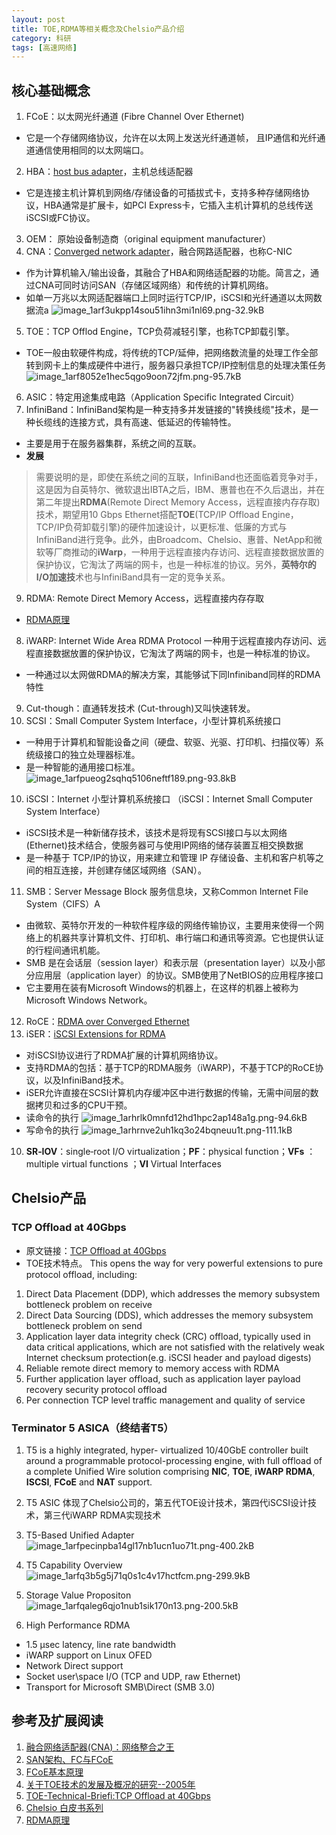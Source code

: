 ```yaml
---
layout: post
title: TOE,RDMA等相关概念及Chelsio产品介绍
category: 科研
tags: [高速网络]
---
```

## 核心基础概念
1. FCoE：以太网光纤通道 (Fibre Channel Over Ethernet)
- 它是一个存储网络协议，允许在以太网上发送光纤通道帧， 且IP通信和光纤通道通信使用相同的以太网端口。
2. HBA：[host bus adapter][1]，主机总线适配器
- 它是连接主机计算机到网络/存储设备的可插拔式卡，支持多种存储网络协议，HBA通常是扩展卡，如PCI Express卡，它插入主机计算机的总线传送iSCSI或FC协议。
3. OEM： 原始设备制造商（original equipment manufacturer）
4. CNA：[Converged network adapter][2]，融合网路适配器，也称C-NIC
- 作为计算机输入/输出设备，其融合了HBA和网络适配器的功能。简言之，通过CNA可同时访问SAN（存储区域网络）和传统的计算机网络。
- 如单一万兆以太网适配器端口上同时运行TCP/IP，iSCSI和光纤通道以太网数据流a
![image_1arf3ukpp14sou51ihn3mi1nl69.png-32.9kB][3]
5. TOE：TCP Offlod Engine，TCP负荷减轻引擎，也称TCP卸载引擎。
- TOE一般由软硬件构成，将传统的TCP/延伸，把网络数流量的处理工作全部转到网卡上的集成硬件中进行，服务器只承担TCP/IP控制信息的处理决策任务
![image_1arf8052e1hec5qgo9oon72jfm.png-95.7kB][4]
6. ASIC：特定用途集成电路（Application Specific Integrated Circuit）
7. InfiniBand：InfiniBand架构是一种支持多并发链接的"转换线缆"技术，是一种长缆线的连接方式，具有高速、低延迟的传输特性。
- 主要是用于在服务器集群，系统之间的互联。
- **发展**
> 需要说明的是，即使在系统之间的互联，InfiniBand也还面临着竞争对手，这是因为自英特尔、微软退出IBTA之后，IBM、惠普也在不久后退出，并在第二年提出**RDMA**(Remote Direct Memory Access，远程直接内存存取)技术，期望用10 Gbps Ethernet搭配**TOE**(TCP/IP Offload Engine，TCP/IP负荷卸载引擎)的硬件加速设计，以更标准、低廉的方式与InfiniBand进行竞争。此外，由Broadcom、Chelsio、惠普、NetApp和微软等厂商推动的**iWarp**，一种用于远程直接内存访问、远程直接数据放置的保护协议，它淘汰了两端的网卡，也是一种标准的协议。另外，**英特尔的I/O加速技**术也与InfiniBand具有一定的竞争关系。

9. RDMA: Remote Direct Memory Access，远程直接内存存取
- [RDMA原理][5]
8. iWARP: Internet Wide Area RDMA Protocol 一种用于远程直接内存访问、远程直接数据放置的保护协议，它淘汰了两端的网卡，也是一种标准的协议。
- 一种通过以太网做RDMA的解决方案，其能够试下同Infiniband同样的RDMA特性
9. Cut-though：直通转发技术 (Cut-through)又叫快速转发。
10. SCSI：Small Computer System Interface，小型计算机系统接口
- 一种用于计算机和智能设备之间（硬盘、软驱、光驱、打印机、扫描仪等）系统级接口的独立处理器标准。
- 是一种智能的通用接口标准。
![image_1arfpueog2sqhq5106neftf189.png-93.8kB][6]
10. iSCSI：Internet 小型计算机系统接口 （iSCSI：Internet Small Computer System Interface）
- iSCSI技术是一种新储存技术，该技术是将现有SCSI接口与以太网络(Ethernet)技术结合，使服务器可与使用IP网络的储存装置互相交换数据
- 是一种基于 TCP/IP的协议，用来建立和管理 IP 存储设备、主机和客户机等之间的相互连接，并创建存储区域网络（SAN）。
11. SMB：Server Message Block 服务信息块，又称Common Internet File System（CIFS）A
- 由微软、英特尔开发的一种软件程序级的网络传输协议，主要用来使得一个网络上的机器共享计算机文件、打印机、串行端口和通讯等资源。它也提供认证的行程间通讯机能。
- SMB 是在会话层（session layer）和表示层（presentation layer）以及小部分应用层（application layer）的协议。SMB使用了NetBIOS的应用程序接口
- 它主要用在装有Microsoft Windows的机器上，在这样的机器上被称为Microsoft Windows Network。
12. RoCE：[RDMA over Converged Ethernet][7]
12. iSER：[iSCSI Extensions for RDMA][8]
-  对iSCSI协议进行了RDMA扩展的计算机网络协议。
-  支持RDMA的包括：基于TCP的RDMA服务（iWARP)，不基于TCP的RoCE协议，以及InfiniBand技术。
- iSER允许直接在SCSI计算机内存缓冲区中进行数据的传输，无需中间层的数据拷贝和过多的CPU干预。
- 读命令的执行
![image_1arhrlk0mnfd12hd1hpc2ap148a1g.png-94.6kB][9]
- 写命令的执行
![image_1arhrnve2uh1kq3o24bqneuu1t.png-111.1kB][10]

10. **SR‐IOV**：single‐root I/O virtualization；**PF**：physical function；**VFs** ： multiple virtual functions ；**VI** Virtual Interfaces


## Chelsio产品
### TCP Offload at 40Gbps
- 原文链接：[TCP Offload at 40Gbps][11]
- TOE技术特点。
This opens the way for very powerful extensions to pure protocol offload, including:
1. Direct Data Placement (DDP), which addresses the memory subsystem bottleneck problem on receive
2. Direct Data Sourcing (DDS), which addresses the memory subsystem bottleneck problem on send
3. Application layer data integrity check (CRC) offload, typically used in data critical applications, which are not satisfied with the relatively weak Internet checksum protection(e.g. iSCSI header and payload digests)
4. Reliable remote direct memory to memory access with RDMA
5. Further application layer offload, such as application layer payload recovery security protocol offload
6. Per connection TCP level traffic management and quality of service

### Terminator 5 ASICA（终结者T5）
1. T5 is a highly integrated, hyper- virtualized 10/40GbE controller built around a programmable
protocol-processing engine, with full offload of a complete Unified Wire solution comprising
**NIC**, **TOE**, **iWARP RDMA**, **ISCSI**, **FCoE** and **NAT** support.

2. T5 ASIC 体现了Chelsio公司的，第五代TOE设计技术，第四代iSCSI设计技术，第三代iWARP RDMA实现技术
3. T5-Based Unified Adapter
![image_1arfpecinpba14gl17nb1ucn1uo71t.png-400.2kB][12]

4. T5 Capability Overview
![image_1arfq3b5g5j71q0s1c4v17hctfcm.png-299.9kB][13]

5. Storage Value Propositon
![image_1arfqaleg6qjo1nub1sik170n13.png-200.5kB][14]

5. High Performance RDMA 
- 1.5 µsec latency, line rate bandwidth
- iWARP support on Linux OFED
- Network Direct support 
- Socket user\space I/O (TCP and UDP, raw Ethernet) 
- Transport for Microsoft SMB\Direct (SMB 3.0)



## 参考及扩展阅读
1. [融合网络适配器(CNA)：网络整合之王][15]
2. [SAN架构、FC与FCoE][16]
3. [FCoE基本原理][17]
4. [关于TOE技术的发展及概况的研究--2005年][18]
5. [TOE-Technical-Briefi:TCP Offload at 40Gbps][19]
6. [Chelsio 白皮书系列][20]
7. [RDMA原理][5]

  [1]: https://en.wikipedia.org/wiki/Host_adapter
  [2]: https://en.wikipedia.org/wiki/Converged_network_adapter
  [3]: http://static.zybuluo.com/wuzhimang/uzsx0w85rt8hu8sdb6o4sq96/image_1arf3ukpp14sou51ihn3mi1nl69.png
  [4]: http://static.zybuluo.com/wuzhimang/ygbio5xaiglcueqt4zaqh7yn/image_1arf8052e1hec5qgo9oon72jfm.png
  [5]: http://wiki.mbalib.com/wiki/RDMA
  [6]: http://static.zybuluo.com/wuzhimang/p0oon2hqfjw402xpz1z1wrj3/image_1arfpueog2sqhq5106neftf189.png
  [7]: https://en.wikipedia.org/wiki/RDMA_over_Converged_Ethernet
  [8]: https://en.wikipedia.org/wiki/ISCSI_Extensions_for_RDMA
  [9]: http://static.zybuluo.com/wuzhimang/72wbvnohvlpfyjyerw8dzea1/image_1arhrlk0mnfd12hd1hpc2ap148a1g.png
  [10]: http://static.zybuluo.com/wuzhimang/j2alxe8s7dc3w82ty46qfsa4/image_1arhrnve2uh1kq3o24bqneuu1t.png
  [11]: http://www.chelsio.com/wp-content/uploads/2013/09/TOE-Technical-Brief.pdf
  [12]: http://static.zybuluo.com/wuzhimang/gmyq6gvobgollpc24zzywoqm/image_1arfpecinpba14gl17nb1ucn1uo71t.png
  [13]: http://static.zybuluo.com/wuzhimang/v9ftdyybtqlvl805ujckx0vi/image_1arfq3b5g5j71q0s1c4v17hctfcm.png
  [14]: http://static.zybuluo.com/wuzhimang/wmwfyk06i235m0s4jqgwpy43/image_1arfqaleg6qjo1nub1sik170n13.png
  [15]: http://www.enkj.com/idcnews/Article/20130807/1562
  [16]: http://storage.it168.com/a2011/0125/1153/000001153724_1.shtml
  [17]: http://www.cnblogs.com/zhuyp1015/archive/2012/08/11/2633311.html
  [18]: http://d.wanfangdata.com.cn/Periodical/hongw200503005
  [19]: http://www.chelsio.com/wp-content/uploads/2013/09/TOE-Technical-Brief.pdf
  [20]: http://www.chelsio.com/white-papers/
